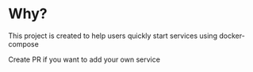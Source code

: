 # Why?


This project is created to help users quickly start services using docker-compose


Create PR if you want to add your own service
